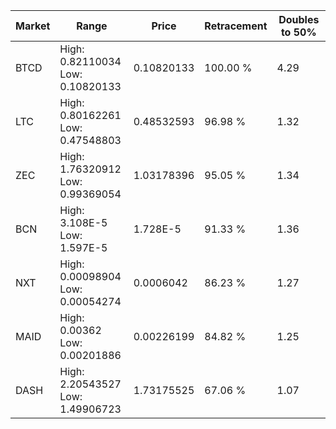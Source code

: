 | Market | Range | Price| Retracement | Doubles to 50% |
| --- | --- | --- | --- | --- |
| BTCD | High: 0.82110034<br />Low: 0.10820133 | 0.10820133 | 100.00 % | 4.29 |
| LTC | High: 0.80162261<br />Low: 0.47548803 | 0.48532593 | 96.98 % | 1.32 |
| ZEC | High: 1.76320912<br />Low: 0.99369054 | 1.03178396 | 95.05 % | 1.34 |
| BCN | High: 3.108E-5<br />Low: 1.597E-5 | 1.728E-5 | 91.33 % | 1.36 |
| NXT | High: 0.00098904<br />Low: 0.00054274 | 0.0006042 | 86.23 % | 1.27 |
| MAID | High: 0.00362<br />Low: 0.00201886 | 0.00226199 | 84.82 % | 1.25 |
| DASH | High: 2.20543527<br />Low: 1.49906723 | 1.73175525 | 67.06 % | 1.07 |
